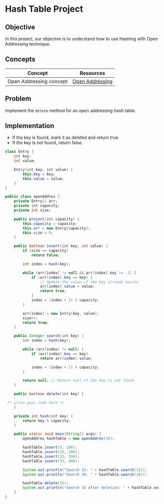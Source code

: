 # Hash Table Project


## Objective

In this project, our objective is to understand how to use Hashing with Open Addressing technique.


## Concepts

|Concept|	Resources|
|-------|----------|
|Open Addressing concept|[Open Addressing](https://www.scaler.com/topics/data-structures/open-addressing/)|



   
## Problem

Implement the `delete` method for an open addressing hash table. 

## Implementation

- If the key is found, mark it as deleted and return true.
- If the key is not found, return false.

```java
class Entry {
    int key;
    int value;

    Entry(int key, int value) {
        this.key = key;
        this.value = value;
    }
}

public class openAddres {
    private Entry[] arr;
    private int capacity;
    private int size;

    public project(int capacity) {
        this.capacity = capacity;
        this.arr = new Entry[capacity];
        this.size = 0;
    }

    public boolean insert(int key, int value) {
        if (size == capacity)
            return false;

        int index = hash(key);

        while (arr[index] != null && arr[index].key != -1) {
            if (arr[index].key == key) {
                // Update the value if the key already exists
                arr[index].value = value;
                return true;
            }
            index = (index + 1) % capacity;
        }

        arr[index] = new Entry(key, value);
        size++;
        return true;
    }

    public Integer search(int key) {
        int index = hash(key);

        while (arr[index] != null) {
            if (arr[index].key == key)
                return arr[index].value;

            index = (index + 1) % capacity;
        }

        return null; // Return null if the key is not found
    }

    public boolean delete(int key) {

 /* write your code here */
    }

    private int hash(int key) {
        return key % capacity;
    }

    public static void main(String[] args) {
        openAddres hashTable = new openAddres(10);

        hashTable.insert(5, 100);
        hashTable.insert(15, 200);
        hashTable.insert(25, 300);
        hashTable.insert(35, 400);

        System.out.println("Search 15: " + hashTable.search(15)); 
        System.out.println("Search 20: " + hashTable.search(20)); 

        hashTable.delete(15);
        System.out.println("Search 15 after deletion: " + hashTable.search(15)); 
    }
}

```
